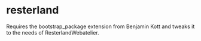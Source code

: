 # resterland

Requires the bootstrap_package extension from Benjamin Kott and tweaks it to the needs of ResterlandWebatelier.
